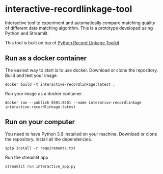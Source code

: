 # interactive-recordlinkage-tool

Interactive tool to experiment and automatically compare matching quality of different data matching algorithm. This is a prototype  developed using Python and Streamlit.

This tool is built on top of [Python Record Linkage Toolkit](https://github.com/J535D165/recordlinkage). 

## Run as a docker container

The easiest way to start is to use docker. Download or clone the repository. Build and test your image.
```
docker build -t interactive-recordlinkage:latest .

```
Run your image as a docker container.
```
docker run --publish 8501:8501 --name interative-recordlinkage interactive-recordlinkage:latest

```

## Run on your computer

You need to have Python 3.6 installed on your machine. Download or clone the repository. Install all the dependencies.
```
$pip install -r requirements.txt
```
Run the streamlit app
```
streamlit run interactive_app.py
```
